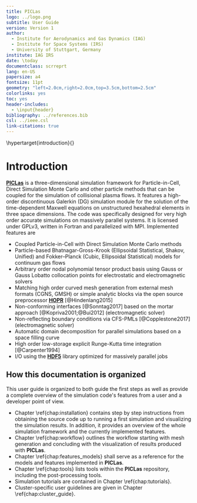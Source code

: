 ```yaml
---
title: PICLas
logo: ../logo.png
subtitle: User Guide
version: Version 1
author: 
  - Institute for Aerodynamics and Gas Dynamics (IAG)
  - Institute for Space Systems (IRS)
  - University of Stuttgart, Germany
institute: IAG IRS
date: \today
documentclass: scrreprt
lang: en-US
papersize: a4
fontsize: 11pt
geometry: "left=2.0cm,right=2.0cm,top=3.5cm,bottom=2.5cm"
colorlinks: yes
toc: yes
header-includes:
  - \input{header}
bibliography: ../references.bib
csl: ../ieee.csl
link-citations: true
---
```


\hypertarget{introduction}{}

# Introduction

 [**PICLas**](https://github.com/piclas-framework/piclas)  is a three-dimensional simulation
 framework for Particle-in-Cell, Direct Simulation Monte Carlo and other particle methods that can be coupled for
 the simulation of collisional plasma flows.
 It features a high-order discontinuous 
 Galerkin (DG) simulation module for the solution of the time-dependent Maxwell 
 equations on unstructured hexahedral elements in three space dimensions. 
 The code was specifically designed for very high order accurate simulations on massively parallel 
 systems. 
 It is licensed under GPLv3, written in Fortran and parallelized with MPI. Implemented features are
 
 * Coupled Particle-in-Cell with Direct Simulation Monte Carlo methods
 * Particle-based Bhatnagar-Gross-Krook (Ellipsoidal Statistical, Shakov, Unified) and Fokker–Planck (Cubic, Ellipsoidal Statistical) models for continuum gas flows
 * Arbitrary order nodal polynomial tensor product basis using Gauss or Gauss Lobatto collocation 
   points for electrostatic and electromagnetic solvers
 * Matching high order curved mesh generation from external mesh formats (CGNS, GMSH) or 
   simple analytic blocks via the open source preprocessor [**HOPR**](http://hopr-project.org) [@Hindenlang2015]
 * Non-conforming interfaces [@Sonntag2017] based on the mortar approach [@Kopriva2001;@Bui2012] (electromagnetic solver)
 * Non-reflecting boundary conditions via CFS-PMLs [@Copplestone2017] (electromagnetic solver)
 * Automatic domain decomposition for parallel simulations based on a space filling curve
 * High order low-storage explicit Runge-Kutta time integration [@Carpenter1994]
 * I/O using the [**HDF5**](https://www.hdfgroup.org/solutions/hdf5/) library optimized for massively parallel jobs

## How this documentation is organized

This user guide is organized to both guide the first steps as well as provide a complete overview of 
the simulation code's features from a user and a developer point of view.

* Chapter \ref{chap:installation} contains step by step instructions from obtaining the source 
  code up to running a first simulation and visualizing the simulation results. In addition, it 
  provides an overview of the whole simulation framework and the currently implemented features.
* Chapter \ref{chap:workflow} outlines the workflow starting with mesh generation and concluding with the visualization of results produced with **PICLas**.
* Chapter \ref{chap:features_models} shall serve as a reference for the models and features implemented in **PICLas**.
* Chapter \ref{chap:tools} lists tools within the **PICLas** repository, including the post-processing tools. 
* Simulation tutorials are contained in Chapter \ref{chap:tutorials}.
* Cluster-specific user guidelines are given in Chapter \ref{chap:cluster_guide}.
<!-- * A complete list of all parameters is given in Chapter \ref{chap:parameterfile}. -->
<!-- * The unit test system used to test key routines with CTest is described in Chapter \ref{chap:unittest}. -->
